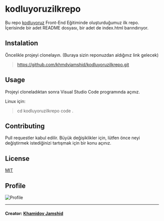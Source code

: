 # **kodluyoruzilkrepo**

Bu repo [kodluyoruz](ww.patika.com) Front-End Eğitiminde oluşturduğumuz ilk repo. İçerisinde bir adet README dosyası, bir adet de index.html barındırıyor.

## **Instalation**

Öncelikle projeyi clonelayın. (Buraya sizin reponuzdan aldığınız link gelecek)

> https://github.com/khmdvjamshid/kodluyoruzilkrepo.git

## **Usage**

Projeyi cloneladıktan sonra Visual Studio Code programında açınız.

Linux için:

> cd kodluyoruzilkrepo
code .

## **Contributing**

Pull requestler kabul edilir. Büyük değişiklikler için, lütfen önce neyi değiştirmek istediğinizi tartışmak için bir konu açınız.

## **License**

[MIT](https://choosealicense.com/licenses/mit/)

## **Profile**

![Profile](https://i.ibb.co/4gn7STL/image.png[/img)

*** 
#### **Creator**: [Khamidov Jamshid](https://app.patika.dev/khamidov)

